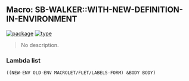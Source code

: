 ## Macro: SB-WALKER::WITH-NEW-DEFINITION-IN-ENVIRONMENT
[![package](https://img.shields.io/badge/Package-SB--WALKER-5f9ea0.svg?style=social&colorA=999999)](../) [![type](https://img.shields.io/badge/Type-Macro-5f9ea0.svg?style=social&colorA=999999)](../#macro) 

> No description.

### Lambda list
```
((NEW-ENV OLD-ENV MACROLET/FLET/LABELS-FORM) &BODY BODY)
```
